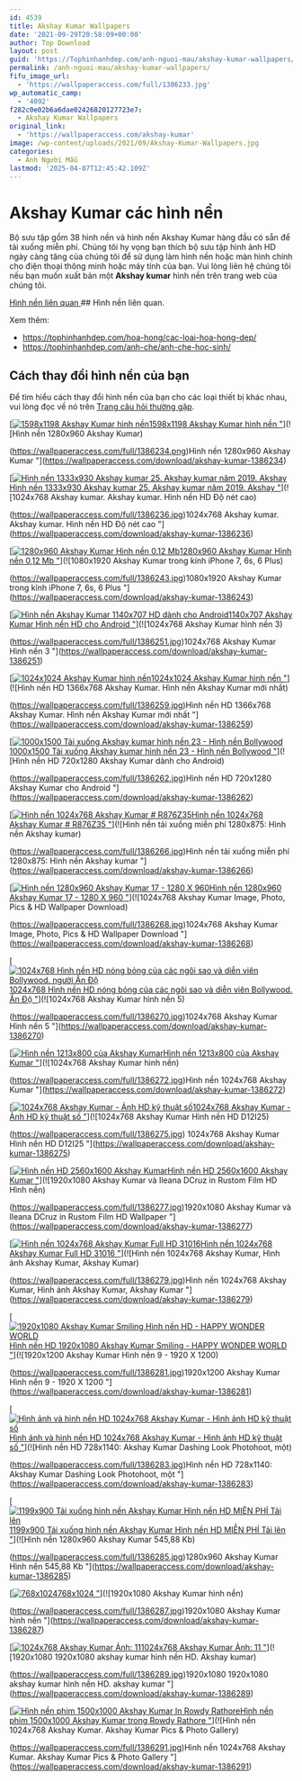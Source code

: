 ```yaml
---
id: 4539
title: Akshay Kumar Wallpapers
date: '2021-09-29T20:58:09+00:00'
author: Top Download
layout: post
guid: 'https://Tophinhanhdep.com/anh-nguoi-mau/akshay-kumar-wallpapers/'
permalink: /anh-nguoi-mau/akshay-kumar-wallpapers/
fifu_image_url:
  - 'https://wallpaperaccess.com/full/1386233.jpg'
wp_automatic_camp:
  - '4092'
f282c0e02b6a6dae02426820127723e7:
  - Akshay Kumar Wallpapers
original_link:
  - 'https://wallpaperaccess.com/akshay-kumar'
image: /wp-content/uploads/2021/09/Akshay-Kumar-Wallpapers.jpg
categories:
  - Ảnh Người Mẫu
lastmod: '2025-04-07T12:45:42.109Z'
---
```

# Akshay Kumar các hình nền

Bộ sưu tập gồm 38 hình nền và hình nền Akshay Kumar hàng đầu có sẵn để tải xuống miễn phí. Chúng tôi hy vọng bạn thích bộ sưu tập hình ảnh HD ngày càng tăng của chúng tôi để sử dụng làm hình nền hoặc màn hình chính cho điện thoại thông minh hoặc máy tính của bạn. Vui lòng liên hệ chúng tôi nếu bạn muốn xuất bản một **Akshay kumar** hình nền trên trang web của chúng tôi.

[Hình nền liên quan ](#related) ## Hình nền liên quan.

   
 Xem thêm:

   
- <https://tophinhanhdep.com/hoa-hong/cac-loai-hoa-hong-dep/>
- <https://tophinhanhdep.com/anh-che/anh-che-hoc-sinh/>

## Cách thay đổi hình nền của bạn

Để tìm hiểu cách thay đổi hình nền của bạn cho các loại thiết bị khác nhau, vui lòng đọc về nó trên [Trang câu hỏi thường gặp](https://tophinhanhdep.com/faq/).

  
[[![1598x1198 Akshay Kumar hình nền](https://wallpaperaccess.com/full/1386233.jpg)1598x1198 Akshay Kumar hình nền "](https://wallpaperaccess.com/download/akshay-kumar-1386233)](![Hình nền 1280x960 Akshay Kumar)

(https://wallpaperaccess.com/full/1386234.png)Hình nền 1280x960 Akshay Kumar "](https://wallpaperaccess.com/download/akshay-kumar-1386234)

[[![Hình nền 1333x930 Akshay kumar 25. Akshay kumar năm 2019. Akshay](https://wallpaperaccess.com/full/1386235.jpg)Hình nền 1333x930 Akshay kumar 25. Akshay kumar năm 2019. Akshay "](https://wallpaperaccess.com/download/akshay-kumar-1386235)](![1024x768 Akshay kumar.  Akshay kumar.  Hình nền HD Độ nét cao)

(https://wallpaperaccess.com/full/1386236.jpg)1024x768 Akshay kumar. Akshay kumar. Hình nền HD Độ nét cao "](https://wallpaperaccess.com/download/akshay-kumar-1386236)

[[![1280x960 Akshay Kumar Hình nền 0.12 Mb](https://wallpaperaccess.com/full/1386240.jpg)1280x960 Akshay Kumar Hình nền 0,12 Mb "](https://wallpaperaccess.com/download/akshay-kumar-1386240)](![1080x1920 Akshay Kumar trong kính iPhone 7, 6s, 6 Plus)

(https://wallpaperaccess.com/full/1386243.jpg)1080x1920 Akshay Kumar trong kính iPhone 7, 6s, 6 Plus "](https://wallpaperaccess.com/download/akshay-kumar-1386243)

[[![Hình nền Akshay Kumar 1140x707 HD dành cho Android](https://wallpaperaccess.com/full/1386248.jpg)1140x707 Akshay Kumar Hình nền HD cho Android "](https://wallpaperaccess.com/download/akshay-kumar-1386248)](![1024x768 Akshay Kumar hình nền 3)

(https://wallpaperaccess.com/full/1386251.jpg)1024x768 Akshay Kumar Hình nền 3 "](https://wallpaperaccess.com/download/akshay-kumar-1386251)

[[![1024x1024 Akshay Kumar hình nền](https://wallpaperaccess.com/full/1386255.jpg)1024x1024 Akshay Kumar hình nền "](https://wallpaperaccess.com/download/akshay-kumar-1386255)](![Hình nền HD 1366x768 Akshay Kumar.  Hình nền Akshay Kumar mới nhất)

(https://wallpaperaccess.com/full/1386259.jpg)Hình nền HD 1366x768 Akshay Kumar. Hình nền Akshay Kumar mới nhất "](https://wallpaperaccess.com/download/akshay-kumar-1386259)

[[![1000x1500 Tải xuống Akshay kumar hình nền 23 - Hình nền Bollywood](https://wallpaperaccess.com/full/1386261.jpg)1000x1500 Tải xuống Akshay kumar hình nền 23 - Hình nền Bollywood "](https://wallpaperaccess.com/download/akshay-kumar-1386261)](![Hình nền HD 720x1280 Akshay Kumar dành cho Android)

(https://wallpaperaccess.com/full/1386262.jpg)Hình nền HD 720x1280 Akshay Kumar cho Android "](https://wallpaperaccess.com/download/akshay-kumar-1386262)

[[![Hình nền 1024x768 Akshay Kumar # R876Z35](https://wallpaperaccess.com/full/1386264.jpg)Hình nền 1024x768 Akshay Kumar # R876Z35 "](https://wallpaperaccess.com/download/akshay-kumar-1386264)](![Hình nền tải xuống miễn phí 1280x875: Hình nền Akshay kumar)

(https://wallpaperaccess.com/full/1386266.jpg)Hình nền tải xuống miễn phí 1280x875: Hình nền Akshay kumar "](https://wallpaperaccess.com/download/akshay-kumar-1386266)

[[![Hình nền 1280x960 Akshay Kumar 17 - 1280 X 960](https://wallpaperaccess.com/full/1386267.jpg)Hình nền 1280x960 Akshay Kumar 17 - 1280 X 960 "](https://wallpaperaccess.com/download/akshay-kumar-1386267)](![1024x768 Akshay Kumar Image, Photo, Pics & HD Wallpaper Download)

(https://wallpaperaccess.com/full/1386268.jpg)1024x768 Akshay Kumar Image, Photo, Pics &amp; HD Wallpaper Download "](https://wallpaperaccess.com/download/akshay-kumar-1386268)

[[![1024x768 Hình nền HD nóng bỏng của các ngôi sao và diễn viên Bollywood.  người Ấn Độ](https://wallpaperaccess.com/full/1316327.jpg)1024x768 Hình nền HD nóng bỏng của các ngôi sao và diễn viên Bollywood. Ấn Độ "](https://wallpaperaccess.com/download/akshay-kumar-1316327)](![1024x768 Akshay Kumar hình nền 5)

(https://wallpaperaccess.com/full/1386270.jpg)1024x768 Akshay Kumar Hình nền 5 "](https://wallpaperaccess.com/download/akshay-kumar-1386270)

[[![Hình nền 1213x800 của Akshay Kumar](https://wallpaperaccess.com/full/1386271.jpg)Hình nền 1213x800 của Akshay Kumar "](https://wallpaperaccess.com/download/akshay-kumar-1386271)](![1024x768 Akshay Kumar hình nền)

(https://wallpaperaccess.com/full/1386272.jpg)Hình nền 1024x768 Akshay Kumar "](https://wallpaperaccess.com/download/akshay-kumar-1386272)

[[![1024x768 Akshay Kumar - Ảnh HD kỹ thuật số](https://wallpaperaccess.com/full/1386273.jpg)1024x768 Akshay Kumar - Ảnh HD kỹ thuật số "](https://wallpaperaccess.com/download/akshay-kumar-1386273)](![1024x768 Akshay Kumar Hình nền HD D12I25)

(https://wallpaperaccess.com/full/1386275.jpg) 1024x768 Akshay Kumar Hình nền HD D12I25 "](https://wallpaperaccess.com/download/akshay-kumar-1386275)

[[![Hình nền HD 2560x1600 Akshay Kumar](https://wallpaperaccess.com/full/1386276.jpg)Hình nền HD 2560x1600 Akshay Kumar "](https://wallpaperaccess.com/download/akshay-kumar-1386276)](![1920x1080 Akshay Kumar và Ileana DCruz in Rustom Film HD Hình nền)

(https://wallpaperaccess.com/full/1386277.jpg)1920x1080 Akshay Kumar và Ileana DCruz in Rustom Film HD Wallpaper "](https://wallpaperaccess.com/download/akshay-kumar-1386277)

[[![Hình nền 1024x768 Akshay Kumar Full HD 31016](https://wallpaperaccess.com/full/1386278.jpg)Hình nền 1024x768 Akshay Kumar Full HD 31016 "](https://wallpaperaccess.com/download/akshay-kumar-1386278)](![Hình nền 1024x768 Akshay Kumar, Hình ảnh Akshay Kumar, Akshay Kumar)

(https://wallpaperaccess.com/full/1386279.jpg)Hình nền 1024x768 Akshay Kumar, Hình ảnh Akshay Kumar, Akshay Kumar "](https://wallpaperaccess.com/download/akshay-kumar-1386279)

[[![1920x1080 Akshay Kumar Smiling Hình nền HD - HAPPY WONDER WORLD](https://wallpaperaccess.com/full/1386280.jpg)Hình nền HD 1920x1080 Akshay Kumar Smiling - HAPPY WONDER WORLD "](https://wallpaperaccess.com/download/akshay-kumar-1386280)](![1920x1200 Akshay Kumar Hình nền 9 - 1920 X 1200)

(https://wallpaperaccess.com/full/1386281.jpg)1920x1200 Akshay Kumar Hình nền 9 - 1920 X 1200 "](https://wallpaperaccess.com/download/akshay-kumar-1386281)

[[![Hình ảnh và hình nền HD 1024x768 Akshay Kumar - Hình ảnh HD kỹ thuật số](https://wallpaperaccess.com/full/1386282.jpg)Hình ảnh và hình nền HD 1024x768 Akshay Kumar - Hình ảnh HD kỹ thuật số "](https://wallpaperaccess.com/download/akshay-kumar-1386282)](![Hình nền HD 728x1140: Akshay Kumar Dashing Look Photohoot, một)

(https://wallpaperaccess.com/full/1386283.jpg)Hình nền HD 728x1140: Akshay Kumar Dashing Look Photohoot, một "](https://wallpaperaccess.com/download/akshay-kumar-1386283)

[[![1199x900 Tải xuống hình nền Akshay Kumar Hình nền HD MIỄN PHÍ Tải lên](https://wallpaperaccess.com/full/1386284.png)1199x900 Tải xuống hình nền Akshay Kumar Hình nền HD MIỄN PHÍ Tải lên "](https://wallpaperaccess.com/download/akshay-kumar-1386284)](![Hình nền 1280x960 Akshay Kumar 545,88 Kb)

(https://wallpaperaccess.com/full/1386285.jpg)1280x960 Akshay Kumar Hình nền 545,88 Kb "](https://wallpaperaccess.com/download/akshay-kumar-1386285)

[[![768x1024 ](https://wallpaperaccess.com/full/1386286.jpg)768x1024 "](https://wallpaperaccess.com/download/akshay-kumar-1386286)](![1920x1080 Akshay Kumar hình nền)

(https://wallpaperaccess.com/full/1386287.jpg)1920x1080 Akshay Kumar hình nền "](https://wallpaperaccess.com/download/akshay-kumar-1386287)

[[![1024x768 Akshay Kumar Ảnh: 11](https://wallpaperaccess.com/full/1386288.jpg)1024x768 Akshay Kumar Ảnh: 11 "](https://wallpaperaccess.com/download/akshay-kumar-1386288)](![1920x1080 1920x1080 akshay kumar hình nền HD.  Akshay kumar)

(https://wallpaperaccess.com/full/1386289.jpg)1920x1080 1920x1080 akshay kumar hình nền HD. akshay kumar "](https://wallpaperaccess.com/download/akshay-kumar-1386289)

[[![Hình nền phim 1500x1000 Akshay Kumar In Rowdy Rathore](https://wallpaperaccess.com/full/1386290.jpg)Hình nền phim 1500x1000 Akshay Kumar trong Rowdy Rathore "](https://wallpaperaccess.com/download/akshay-kumar-1386290)](![Hình nền 1024x768 Akshay Kumar.  Akshay Kumar Pics & Photo Gallery)

(https://wallpaperaccess.com/full/1386291.jpg)Hình nền 1024x768 Akshay Kumar. Akshay Kumar Pics &amp; Photo Gallery "](https://wallpaperaccess.com/download/akshay-kumar-1386291)
